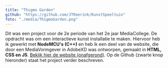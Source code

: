 ```yaml
---
title: "Thigmo Garden"
github: "https://github.com/JTReerink/KunstSpeeltuin"
foto: "./media/ThigmoGarden.png"
---
```


Dit was een project voor de 2e periode van het 2e jaar MediaCollege. De opdracht was om een interactieve kunst installatie te maken. Hiervoor heb ik gewerkt met **NodeMCU's (C++)** en heb ik een deel van de website, die door een MediaVormgever in AdobeXD was ontworpen, gemaakt in **HTML, CSS en JS**. <a href="./projecten/ThigmoGarden/" target="_blank">Bekijk hier de website (onafgerond)</a>. Op de Github (zwarte knop hieronder) staat het project verder beschreven.
